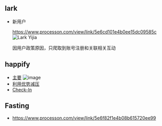 ## lark

- 新用户

  https://www.processon.com/view/link/5e6cd101e4b0ee15dc09585c
  ![Lark Yijia](https://user-images.githubusercontent.com/22675861/76682131-62320800-6634-11ea-9448-efc91e224913.png)

  因用户政策原因，只爬取到账号注册和关联相关互动

  

## happify

- [主要](https://www.processon.com/view/link/5e69d8e8e4b00fb1da11aeeb)
  ![image](https://user-images.githubusercontent.com/22675861/78008879-ceba4000-7372-11ea-8abb-49a80262f4d3.png)
- [利用优势减压](https://www.processon.com/view/link/5e6cd199e4b0dab55408db13)
- [Check-In](<https://www.processon.com/view/link/5e8d83b5f346fb354d6923fc>)

## Fasting

- https://www.processon.com/view/link/5e6f82f1e4b08b615720ee99